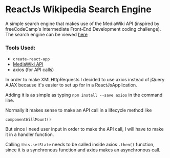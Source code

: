 # ReactJs Wikipedia Search Engine

A simple search engine that makes use of the MediaWiki API (inspired by freeCodeCamp's Intermediate Front-End
Development coding challenge). The search engine can be viewed [here](https://bhenriquez8.github.io/wikisearch)

### Tools Used:
- `create-react-app`
- [MediaWiki API](https://www.mediawiki.org/wiki/API:Main_page)
- axios (for API calls)

In order to make XMLHttpRequests I decided to use axios instead of jQuery AJAX because it's easier to set up for in a
ReactJsApplication.

Adding it is as simple as typing `npm install --save axios` in the command line.

Normally it makes sense to make an API call in a lifecycle method like

`componentWillMount()`

But since I need user input in order to make the API call, I will have
to make it in a handler function.

Calling `this.setState` needs to be called inside axios `.then()` function, since it is a synchronous function and axios
makes an asynchronous call. 
